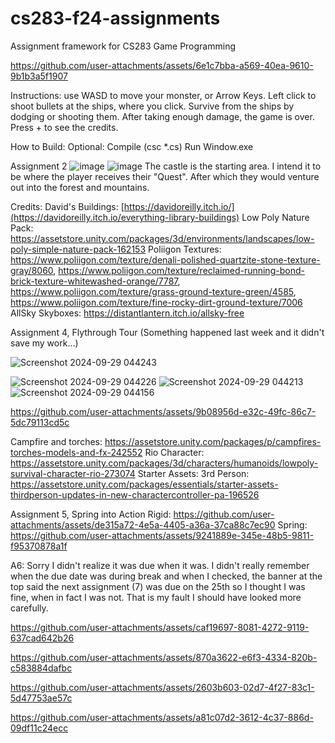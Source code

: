 # cs283-f24-assignments
Assignment framework for CS283 Game Programming

https://github.com/user-attachments/assets/6e1c7bba-a569-40ea-9610-9b1b3a5f1907

Instructions:
use WASD to move your monster, or Arrow Keys. Left click to shoot bullets at the ships, where you click. Survive from the ships by dodging or shooting them. After taking enough damage, the game is over.
Press + to see the credits. 


How to Build:
Optional: Compile (csc *.cs)
Run Window.exe




Assignment 2
![image](https://github.com/user-attachments/assets/4af10157-2a46-44f1-b701-00513f5dcc5e)
![image](https://github.com/user-attachments/assets/0579ea31-7e2c-46e5-adc0-b0e96e2b6351)
The castle is the starting area. I intend it to be where the player receives their "Quest". After which they would venture out into the forest and mountains. 

Credits:
David's Buildings: [https://davidoreilly.itch.io/](https://davidoreilly.itch.io/everything-library-buildings)
Low Poly Nature Pack: https://assetstore.unity.com/packages/3d/environments/landscapes/low-poly-simple-nature-pack-162153
Poliigon Textures: https://www.poliigon.com/texture/denali-polished-quartzite-stone-texture-gray/8060, https://www.poliigon.com/texture/reclaimed-running-bond-brick-texture-whitewashed-orange/7787, https://www.poliigon.com/texture/grass-ground-texture-green/4585, https://www.poliigon.com/texture/fine-rocky-dirt-ground-texture/7006
AllSky Skyboxes: https://distantlantern.itch.io/allsky-free

Assignment 4, Flythrough Tour
(Something happened last week and it didn't save my work...)

![Screenshot 2024-09-29 044243](https://github.com/user-attachments/assets/fb5acf81-18f6-4a2d-9dac-50ae2dabdde3)

![Screenshot 2024-09-29 044226](https://github.com/user-attachments/assets/90a5c8ba-0440-4c5e-8c9f-9e93bc7d89fb)
![Screenshot 2024-09-29 044213](https://github.com/user-attachments/assets/a6783206-7eeb-4d1c-8ae9-6c8c287d28fe)
![Screenshot 2024-09-29 044156](https://github.com/user-attachments/assets/fe999e93-d0a0-43cf-8a6b-52d41abf7550)

https://github.com/user-attachments/assets/9b08956d-e32c-49fc-86c7-5dc79113cd5c

Campfire and torches: https://assetstore.unity.com/packages/p/campfires-torches-models-and-fx-242552
Rio Character: https://assetstore.unity.com/packages/3d/characters/humanoids/lowpoly-survival-character-rio-273074
Starter Assets: 3rd Person: https://assetstore.unity.com/packages/essentials/starter-assets-thirdperson-updates-in-new-charactercontroller-pa-196526

Assignment 5, Spring into Action
Rigid:
https://github.com/user-attachments/assets/de315a72-4e5a-4405-a36a-37ca88c7ec90
Spring:
https://github.com/user-attachments/assets/9241889e-345e-48b5-9811-f95370878a1f

A6:
Sorry I didn't realize it was due when it was. I didn't really remember when the due date was during break and when I checked, the banner at the top said the next assignment (7)  was due on the 25th so I thought I was fine, when in fact I was not. That is my fault I should have looked more carefully. 



https://github.com/user-attachments/assets/caf19697-8081-4272-9119-637cad642b26



https://github.com/user-attachments/assets/870a3622-e6f3-4334-820b-c583884dafbc



https://github.com/user-attachments/assets/2603b603-02d7-4f27-83c1-5d47753ae57c



https://github.com/user-attachments/assets/a81c07d2-3612-4c37-886d-09df11c24ecc




